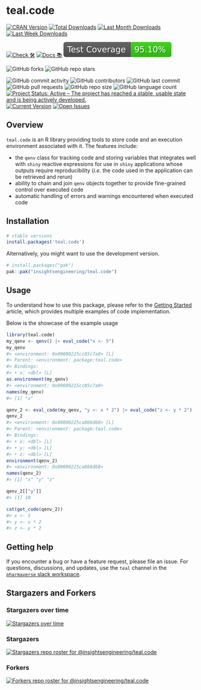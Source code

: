 # teal.code

<!-- start badges -->

[![CRAN Version](https://www.r-pkg.org/badges/version/teal.code?color=green)](https://cran.r-project.org/package=teal.code)
[![Total Downloads](http://cranlogs.r-pkg.org/badges/grand-total/teal.code?color=green)](https://cran.r-project.org/package=teal.code)
[![Last Month Downloads](http://cranlogs.r-pkg.org/badges/last-month/teal.code?color=green)](https://cran.r-project.org/package=teal.code)
[![Last Week Downloads](http://cranlogs.r-pkg.org/badges/last-week/teal.code?color=green)](https://cran.r-project.org/package=teal.code)

[![Check 🛠](https://github.com/insightsengineering/teal.code/actions/workflows/check.yaml/badge.svg)](https://insightsengineering.github.io/teal.code/main/unit-test-report/)
[![Docs 📚](https://github.com/insightsengineering/teal.code/actions/workflows/docs.yaml/badge.svg)](https://insightsengineering.github.io/teal.code/)
[![Code Coverage 📔](https://raw.githubusercontent.com/insightsengineering/teal.code/_xml_coverage_reports/data/main/badge.svg)](https://insightsengineering.github.io/teal.code/main/coverage-report/)

![GitHub forks](https://img.shields.io/github/forks/insightsengineering/teal.code?style=social)
![GitHub repo stars](https://img.shields.io/github/stars/insightsengineering/teal.code?style=social)

![GitHub commit activity](https://img.shields.io/github/commit-activity/m/insightsengineering/teal.code)
![GitHub contributors](https://img.shields.io/github/contributors/insightsengineering/teal.code)
![GitHub last commit](https://img.shields.io/github/last-commit/insightsengineering/teal.code)
![GitHub pull requests](https://img.shields.io/github/issues-pr/insightsengineering/teal.code)
![GitHub repo size](https://img.shields.io/github/repo-size/insightsengineering/teal.code)
![GitHub language count](https://img.shields.io/github/languages/count/insightsengineering/teal.code)
[![Project Status: Active – The project has reached a stable, usable state and is being actively developed.](https://www.repostatus.org/badges/latest/active.svg)](https://www.repostatus.org/#active)
[![Current Version](https://img.shields.io/github/r-package/v/insightsengineering/teal.code/main?color=purple\&label=package%20version)](https://github.com/insightsengineering/teal.code/tree/main)
[![Open Issues](https://img.shields.io/github/issues-raw/insightsengineering/teal.code?color=red\&label=open%20issues)](https://github.com/insightsengineering/teal.code/issues?q=is%3Aissue+is%3Aopen+sort%3Aupdated-desc)
<!-- end badges -->

## Overview

`teal.code` is an R library providing tools to store code and an execution environment associated with it.
The features include:

* the `qenv` class for tracking code and storing variables that integrates well with `shiny` reactive expressions for use in `shiny` applications whose outputs require reproducibility (_i.e._ the code used in the application can be retrieved and rerun)
* ability to chain and join `qenv` objects together to provide fine-grained control over executed code
* automatic handling of errors and warnings encountered when executed code

## Installation

```r
# stable versions
install.packages('teal.code')
```

Alternatively, you might want to use the development version.

```r
# install.packages("pak")
pak::pak("insightsengineering/teal.code")
```

## Usage

To understand how to use this package, please refer to the [Getting Started](https://insightsengineering.github.io/teal.code/latest-tag/articles/teal-code.html) article, which provides multiple examples of code implementation.

Below is the showcase of the example usage

```r
library(teal.code)
my_qenv <- qenv() |> eval_code("x <- 5")
my_qenv
#> <environment: 0x00000225cc85c7a0> [L]
#> Parent: <environment: package:teal.code>
#> Bindings:
#> • x: <dbl> [L]
as.environment(my_qenv)
#> <environment: 0x00000225cc85c7a0>
names(my_qenv)
#> [1] "x"
```

```r
qenv_2 <- eval_code(my_qenv, "y <- x * 2") |> eval_code("z <- y * 2")
qenv_2
#> <environment: 0x00000225ca866d68> [L]
#> Parent: <environment: package:teal.code>
#> Bindings:
#> • x: <dbl> [L]
#> • y: <dbl> [L]
#> • z: <dbl> [L]
environment(qenv_2)
#> <environment: 0x00000225ca866d68>
names(qenv_2)
#> [1] "x" "y" "z"
```

```r
qenv_2[["y"]]
#> [1] 10
```

```r
cat(get_code(qenv_2))
#> x <- 5
#> y <- x * 2
#> z <- y * 2
```

## Getting help

If you encounter a bug or have a feature request, please file an issue. For questions, discussions, and updates, use the `teal` channel in the [`pharmaverse` slack workspace](https://pharmaverse.slack.com).

## Stargazers and Forkers

### Stargazers over time

[![Stargazers over time](https://starchart.cc/insightsengineering/teal.code.svg)](https://starchart.cc/insightsengineering/teal.code)

### Stargazers

[![Stargazers repo roster for @insightsengineering/teal.code](http://reporoster.com/stars/insightsengineering/teal.code)](https://github.com/insightsengineering/teal.code/stargazers)

### Forkers

[![Forkers repo roster for @insightsengineering/teal.code](http://reporoster.com/forks/insightsengineering/teal.code)](https://github.com/insightsengineering/teal.code/network/members)
